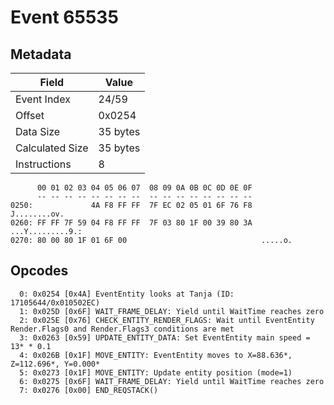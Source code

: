 # Event 65535

## Metadata

| Field           | Value    |
|-----------------|----------|
| Event Index     | 24/59    |
| Offset          | 0x0254   |
| Data Size       | 35 bytes |
| Calculated Size | 35 bytes |
| Instructions    | 8        |

```
      00 01 02 03 04 05 06 07  08 09 0A 0B 0C 0D 0E 0F
      -- -- -- -- -- -- -- --  -- -- -- -- -- -- -- --
0250:             4A F8 FF FF  7F EC 02 05 01 6F 76 F8      J........ov.
0260: FF FF 7F 59 04 F8 FF FF  7F 03 80 1F 00 39 80 3A  ...Y.........9.:
0270: 80 00 80 1F 01 6F 00                              .....o.         
```

## Opcodes

```
  0: 0x0254 [0x4A] EventEntity looks at Tanja (ID: 17105644/0x010502EC)
  1: 0x025D [0x6F] WAIT_FRAME_DELAY: Yield until WaitTime reaches zero
  2: 0x025E [0x76] CHECK_ENTITY_RENDER_FLAGS: Wait until EventEntity Render.Flags0 and Render.Flags3 conditions are met
  3: 0x0263 [0x59] UPDATE_ENTITY_DATA: Set EventEntity main speed = 13* * 0.1
  4: 0x026B [0x1F] MOVE_ENTITY: EventEntity moves to X=88.636*, Z=112.696*, Y=0.000*
  5: 0x0273 [0x1F] MOVE_ENTITY: Update entity position (mode=1)
  6: 0x0275 [0x6F] WAIT_FRAME_DELAY: Yield until WaitTime reaches zero
  7: 0x0276 [0x00] END_REQSTACK()
```
